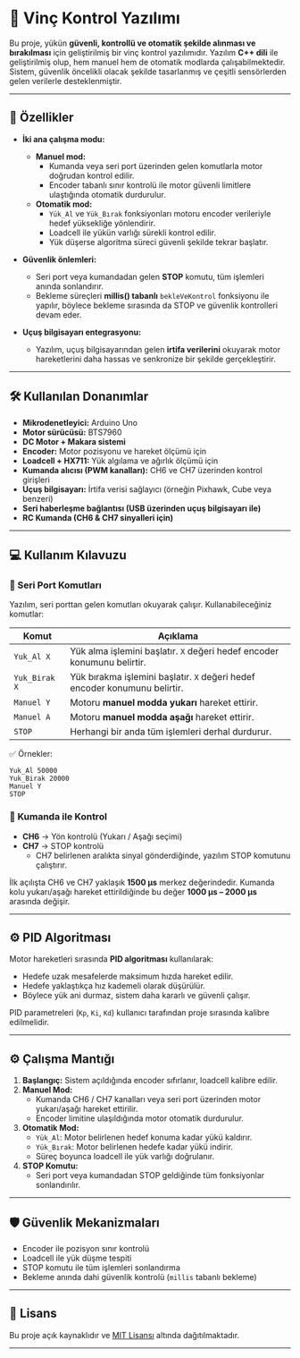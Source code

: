 # 🚡 Vinç Kontrol Yazılımı

Bu proje, yükün **güvenli, kontrollü ve otomatik şekilde alınması ve bırakılması** için geliştirilmiş bir vinç kontrol yazılımıdır. Yazılım **C++ dili** ile geliştirilmiş olup, hem manuel hem de otomatik modlarda çalışabilmektedir. Sistem, güvenlik öncelikli olacak şekilde tasarlanmış ve çeşitli sensörlerden gelen verilerle desteklenmiştir.

---

## 📌 Özellikler

- **İki ana çalışma modu:**
  - **Manuel mod:**  
    - Kumanda veya seri port üzerinden gelen komutlarla motor doğrudan kontrol edilir.  
    - Encoder tabanlı sınır kontrolü ile motor güvenli limitlere ulaştığında otomatik durdurulur.
  - **Otomatik mod:**  
    - `Yük_Al` ve `Yük_Bırak` fonksiyonları motoru encoder verileriyle hedef yüksekliğe yönlendirir.  
    - Loadcell ile yükün varlığı sürekli kontrol edilir.  
    - Yük düşerse algoritma süreci güvenli şekilde tekrar başlatır.  

- **Güvenlik önlemleri:**
  - Seri port veya kumandadan gelen **STOP** komutu, tüm işlemleri anında sonlandırır.  
  - Bekleme süreçleri **millis() tabanlı** `bekleVeKontrol` fonksiyonu ile yapılır, böylece bekleme sırasında da STOP ve güvenlik kontrolleri devam eder.  

- **Uçuş bilgisayarı entegrasyonu:**  
  - Yazılım, uçuş bilgisayarından gelen **irtifa verilerini** okuyarak motor hareketlerini daha hassas ve senkronize bir şekilde gerçekleştirir.

---

## 🛠️ Kullanılan Donanımlar

- **Mikrodenetleyici:** Arduino Uno  
- **Motor sürücüsü:** BTS7960
- **DC Motor + Makara sistemi**
- **Encoder:** Motor pozisyonu ve hareket ölçümü için  
- **Loadcell + HX711:** Yük algılama ve ağırlık ölçümü için  
- **Kumanda alıcısı (PWM kanalları):** CH6 ve CH7 üzerinden kontrol girişleri  
- **Uçuş bilgisayarı:** İrtifa verisi sağlayıcı (örneğin Pixhawk, Cube veya benzeri)
- **Seri haberleşme bağlantısı (USB üzerinden uçuş bilgisayarı ile)**
- **RC Kumanda (CH6 & CH7 sinyalleri için)**

---

## 💻 Kullanım Kılavuzu

### 🔹 Seri Port Komutları
Yazılım, seri porttan gelen komutları okuyarak çalışır. Kullanabileceğiniz komutlar:

| Komut             | Açıklama                                                                 |
|-------------------|---------------------------------------------------------------------------|
| `Yuk_Al X`        | Yük alma işlemini başlatır. `X` değeri hedef encoder konumunu belirtir.   |
| `Yuk_Birak X`     | Yük bırakma işlemini başlatır. `X` değeri hedef encoder konumunu belirtir.|
| `Manuel Y`        | Motoru **manuel modda yukarı** hareket ettirir.                           |
| `Manuel A`        | Motoru **manuel modda aşağı** hareket ettirir.                            |
| `STOP`            | Herhangi bir anda tüm işlemleri derhal durdurur.                          |

✅ Örnekler:  


```
Yuk_Al 50000
Yuk_Birak 20000
Manuel Y
STOP
```
### 🔹 Kumanda ile Kontrol
- **CH6** → Yön kontrolü (Yukarı / Aşağı seçimi)  
- **CH7** → STOP kontrolü  
  - CH7 belirlenen aralıkta sinyal gönderdiğinde, yazılım STOP komutunu çalıştırır.  

İlk açılışta CH6 ve CH7 yaklaşık **1500 µs** merkez değerindedir. Kumanda kolu yukarı/aşağı hareket ettirildiğinde bu değer **1000 µs – 2000 µs** arasında değişir.  

---

## ⚙️ PID Algoritması

Motor hareketleri sırasında **PID algoritması** kullanılarak:
- Hedefe uzak mesafelerde maksimum hızda hareket edilir.
- Hedefe yaklaştıkça hız kademeli olarak düşürülür.
- Böylece yük ani durmaz, sistem daha kararlı ve güvenli çalışır.  

PID parametreleri (`Kp`, `Ki`, `Kd`) kullanıcı tarafından proje sırasında kalibre edilmelidir.  

---

## ⚙️ Çalışma Mantığı

1. **Başlangıç:** Sistem açıldığında encoder sıfırlanır, loadcell kalibre edilir.  
2. **Manuel Mod:**  
   - Kumanda CH6 / CH7 kanalları veya seri port üzerinden motor yukarı/aşağı hareket ettirilir.  
   - Encoder limitine ulaşıldığında motor otomatik durdurulur.  
3. **Otomatik Mod:**  
   - `Yük_Al`: Motor belirlenen hedef konuma kadar yükü kaldırır.  
   - `Yük_Bırak`: Motor belirlenen hedefe kadar yükü indirir.  
   - Süreç boyunca loadcell ile yük varlığı doğrulanır.  
4. **STOP Komutu:**  
   - Seri port veya kumandadan STOP geldiğinde tüm fonksiyonlar sonlandırılır.  

---


## 🛡️ Güvenlik Mekanizmaları

- Encoder ile pozisyon sınır kontrolü  
- Loadcell ile yük düşme tespiti  
- STOP komutu ile tüm işlemleri sonlandırma  
- Bekleme anında dahi güvenlik kontrolü (`millis` tabanlı bekleme)  

---

## 📖 Lisans

Bu proje açık kaynaklıdır ve [MIT Lisansı](./LICENSE) altında dağıtılmaktadır.  

---

